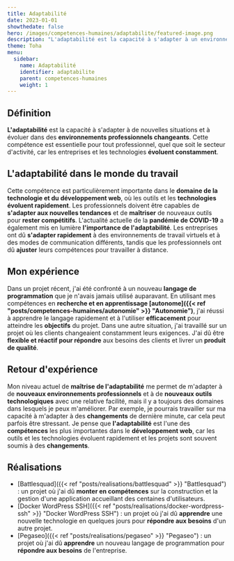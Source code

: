 ```yaml
---
title: Adaptabilité
date: 2023-01-01
showthedate: false
hero: /images/competences-humaines/adaptabilite/featured-image.png
description: "L'adaptabilité est la capacité à s'adapter à un environnement changeant. Elle est un facteur clé de réussite dans la vie professionnelle et personnelle."
theme: Toha
menu:
  sidebar:
    name: Adaptabilité
    identifier: adaptabilite
    parent: competences-humaines
    weight: 1
---
```


## Définition
**L'adaptabilité** est la capacité à s'adapter à de nouvelles situations et à évoluer dans des **environnements professionnels changeants**. Cette compétence est essentielle pour tout professionnel, quel que soit le secteur d'activité, car les entreprises et les technologies **évoluent constamment**.

## L'adaptabilité dans le monde du travail
Cette compétence est particulièrement importante dans le **domaine de la technologie et du développement web**, où les outils et les **technologies évoluent rapidement**. Les professionnels doivent être capables de **s'adapter aux nouvelles tendances** et de **maîtriser** de nouveaux outils pour **rester compétitifs**.
L'actualité actuelle de la **pandémie de COVID-19** a également mis en lumière **l'importance de l'adaptabilité**. Les entreprises ont dû **s'adapter rapidement** à des environnements de travail virtuels et à des modes de communication différents, tandis que les professionnels ont dû **ajuster** leurs compétences pour travailler à distance.

## Mon expérience
Dans un projet récent, j'ai été confronté à un nouveau **langage de programmation** que je n'avais jamais utilisé auparavant. En utilisant mes compétences en **recherche et en apprentissage [autonome]({{< ref "posts/competences-humaines/autonomie" >}} "Autonomie")**, j'ai réussi à apprendre le langage rapidement et à l'utiliser **efficacement** pour atteindre les **objectifs** du projet.
Dans une autre situation, j'ai travaillé sur un projet où les clients changeaient constamment leurs exigences. J'ai dû être **flexible et réactif pour répondre** aux besoins des clients et livrer un **produit de qualité**.

## Retour d'expérience
Mon niveau actuel de **maîtrise de l'adaptabilité** me permet de m'adapter à de **nouveaux environnements professionnels** et à de **nouveaux outils technologiques** avec une relative facilité, mais il y a toujours des domaines dans lesquels je peux m'améliorer. Par exemple, je pourrais travailler sur ma capacité à m'adapter à des **changements** de dernière minute, car cela peut parfois être stressant. Je pense que **l'adaptabilité** est l'une des **compétences** les plus importantes dans le **développement web**, car les outils et les technologies évoluent rapidement et les projets sont souvent soumis à des **changements**.

## Réalisations
- [Battlesquad]({{< ref "posts/realisations/battlesquad" >}} "Battlesquad") : un projet où j'ai dû **monter en compétences** sur la construction et la gestion d'une application accueillant des centaines d'utilisateurs.
- [Docker WordPress SSH]({{< ref "posts/realisations/docker-wordpress-ssh" >}} "Docker WordPress SSH") : un projet où j'ai dû **apprendre** une nouvelle technologie en quelques jours pour **répondre aux besoins** d'un autre projet.
- [Pegaseo]({{< ref "posts/realisations/pegaseo" >}} "Pegaseo") : un projet où j'ai dû **apprendre** un nouveau langage de programmation pour **répondre aux besoins** de l'entreprise.